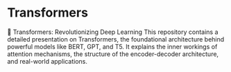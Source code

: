 # Transformers
🔁 Transformers: Revolutionizing Deep Learning This repository contains a detailed presentation on Transformers, the foundational architecture behind powerful models like BERT, GPT, and T5. It explains the inner workings of attention mechanisms, the structure of the encoder-decoder architecture, and real-world applications. 
